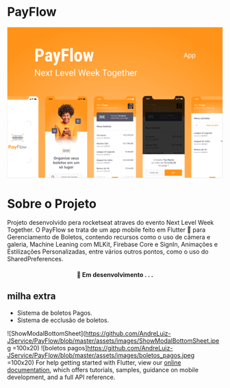 # PayFlow

![capa do projeto](https://github.com/AndreLuiz-JService/PayFlow/blob/master/PayFlow%20Capa.PNG)  

# Sobre o Projeto

Projeto desenvolvido pera rocketseat atraves do evento Next Level Week Together.
O PayFlow se trata de um app mobile feito em Flutter 💙 para Gerenciamento de Boletos, contendo recursos como o uso de câmera e galeria, Machine Leaning com MLKit, Firebase Core e SignIn, Animações e Estilizações Personalizadas, entre vários outros pontos, como o uso do SharedPreferences. 

<h4 align="center"> 
	🚧  Em desenvolvimento . . .
</h4>


## milha extra

- Sistema de boletos Pagos.
- Sistema de ecclusão de boletos.


![ShowModalBottomSheet](https://github.com/AndreLuiz-JService/PayFlow/blob/master/assets/images/ShowModalBottomSheet.jpeg =100x20) 
![boletos pagos]https://github.com/AndreLuiz-JService/PayFlow/blob/master/assets/images/boletos_pagos.jpeg =100x20) 
For help getting started with Flutter, view our
[online documentation](https://flutter.dev/docs), which offers tutorials,
samples, guidance on mobile development, and a full API reference.
